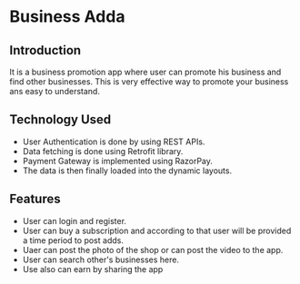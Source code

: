 # Business Adda
## Introduction
It is a business promotion app where user can promote his business and find other businesses. This is very effective way to promote your business ans easy to understand.
## Technology Used
* User Authentication is done by using REST APIs. <br /> 
* Data fetching is done using Retrofit library.<br />
* Payment Gateway is implemented using RazorPay.<br />
* The data is then finally loaded into the dynamic layouts.
## Features
* User can login and register.<br />
* User can buy a subscription and according to that user will be provided a time period to post adds.<br />
* Uaer can post the photo of the shop or can post the video to the app.<br />
* User can search other's businesses here.<br />
* Use also can earn by sharing the app
